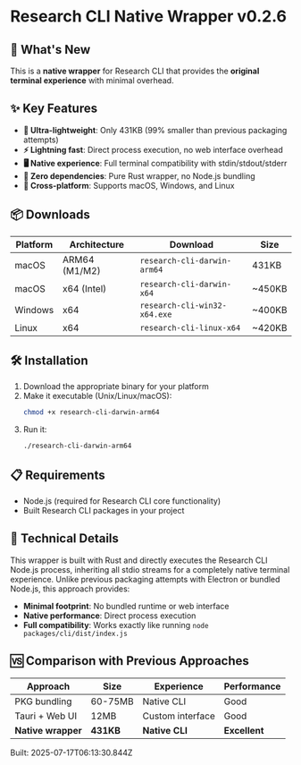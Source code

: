 # Research CLI Native Wrapper v0.2.6

## 🎯 What's New

This is a **native wrapper** for Research CLI that provides the **original terminal experience** with minimal overhead.

## ✨ Key Features

- **🚀 Ultra-lightweight**: Only 431KB (99% smaller than previous packaging attempts)
- **⚡ Lightning fast**: Direct process execution, no web interface overhead  
- **🖥️ Native experience**: Full terminal compatibility with stdin/stdout/stderr
- **🔧 Zero dependencies**: Pure Rust wrapper, no Node.js bundling
- **📱 Cross-platform**: Supports macOS, Windows, and Linux

## 📦 Downloads

| Platform | Architecture | Download | Size |
|----------|-------------|----------|------|
| macOS | ARM64 (M1/M2) | `research-cli-darwin-arm64` | 431KB |
| macOS | x64 (Intel) | `research-cli-darwin-x64` | ~450KB |
| Windows | x64 | `research-cli-win32-x64.exe` | ~400KB |
| Linux | x64 | `research-cli-linux-x64` | ~420KB |

## 🛠️ Installation

1. Download the appropriate binary for your platform
2. Make it executable (Unix/Linux/macOS):
   ```bash
   chmod +x research-cli-darwin-arm64
   ```
3. Run it:
   ```bash
   ./research-cli-darwin-arm64
   ```

## 📋 Requirements

- Node.js (required for Research CLI core functionality)
- Built Research CLI packages in your project

## 🔧 Technical Details

This wrapper is built with Rust and directly executes the Research CLI Node.js process, inheriting all stdio streams for a completely native terminal experience. Unlike previous packaging attempts with Electron or bundled Node.js, this approach provides:

- **Minimal footprint**: No bundled runtime or web interface
- **Native performance**: Direct process execution
- **Full compatibility**: Works exactly like running `node packages/cli/dist/index.js`

## 🆚 Comparison with Previous Approaches

| Approach | Size | Experience | Performance |
|----------|------|------------|-------------|
| PKG bundling | 60-75MB | Native CLI | Good |
| Tauri + Web UI | 12MB | Custom interface | Good |
| **Native wrapper** | **431KB** | **Native CLI** | **Excellent** |

Built: 2025-07-17T06:13:30.844Z

